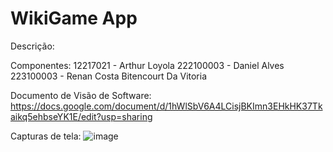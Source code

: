 # WikiGame App

Descrição: 

Componentes: 
12217021 - Arthur Loyola
222100003 - Daniel Alves
223100003 - Renan Costa Bitencourt Da Vitoria

Documento de Visão de Software: 
https://docs.google.com/document/d/1hWlSbV6A4LCisjBKImn3EHkHK37Tkaikq5ehbseYK1E/edit?usp=sharing

Capturas de tela:
![image](https://github.com/Arthurloyola/wikigamenew/assets/79482628/715773e5-044a-450b-adf9-3c6407d56123)
